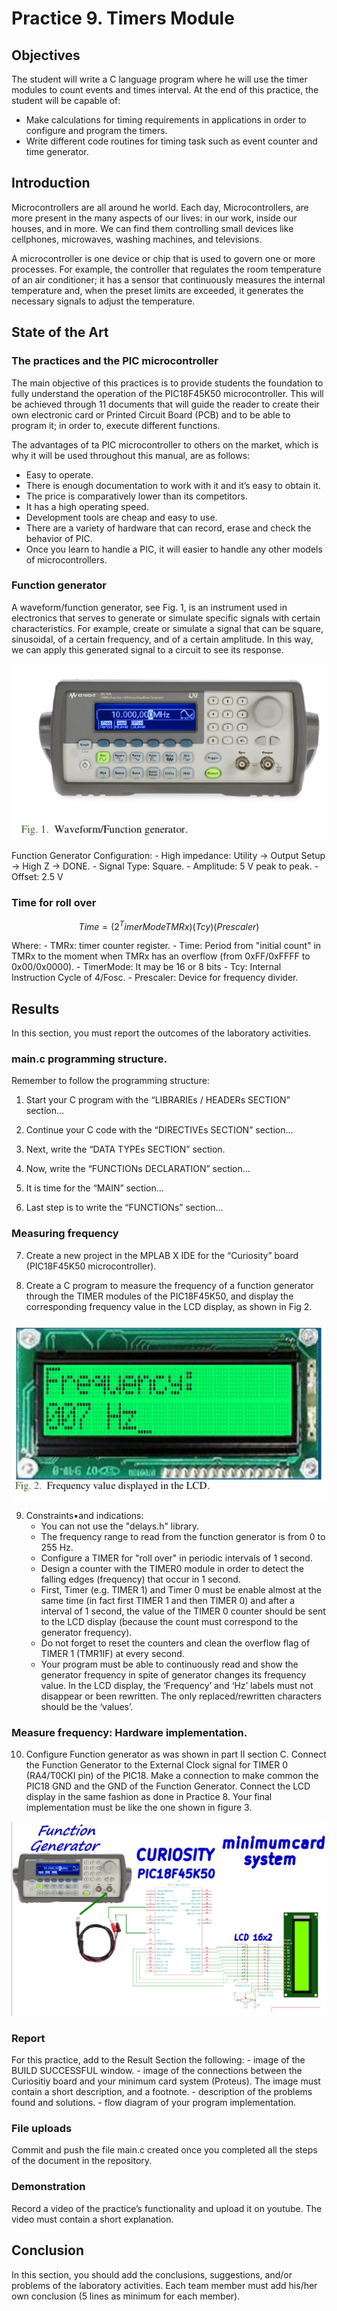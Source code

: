 # Practice 9. Timers Module

## Objectives
The student will write a C language program where he will use the timer modules to count events and times
interval. At the end of this practice, the student will be capable of:
- Make calculations for timing requirements in applications in order to configure and program the
timers.
- Write different code routines for timing task such as event counter and time generator.

## Introduction

Microcontrollers are all around  he world. Each day, Microcontrollers, are more present in the many aspects of our lives: in our work, inside our houses, and in more. We can find them controlling small devices like cellphones, microwaves, washing machines, and televisions.

A microcontroller is one device or chip that is used to govern one or more processes. For example, the controller that regulates the room temperature of an air conditioner; it has a sensor that continuously measures the internal temperature and, when the preset limits are exceeded, it generates the necessary signals to adjust the temperature.

## State of the Art

### The practices and the PIC microcontroller

The main objective of this practices is to provide students the foundation to fully understand the operation of the PIC18F45K50 microcontroller. This will be achieved through 11 documents that will guide the reader to create their own electronic card or Printed Circuit Board (PCB) and to be able to program it; in order to, execute different functions.

The advantages of ta PIC microcontroller to others on the market, which is why it will be used throughout this manual, are as follows:

- Easy to operate.
- There is enough documentation to work with it and it’s easy to obtain it.
- The price is comparatively lower than its competitors.
- It has a high operating speed.
- Development tools are cheap and easy to use.
- There are a variety of hardware that can record, erase and check the behavior of PIC.
- Once you learn to handle a PIC, it will easier to handle any other models of microcontrollers.


### Function generator

A waveform/function generator, see Fig. 1, is an instrument
used in electronics that serves to generate or simulate specific
signals with certain characteristics. For example, create or
simulate a signal that can be square, sinusoidal, of a certain
frequency, and of a certain amplitude. In this way, we can apply
this generated signal to a circuit to see its response.

![Figure 1](./img/fig1.png)

Function Generator Configuration:
    - High impedance:
Utility → Output Setup → High Z → DONE.
    - Signal Type: Square.
    - Amplitude: 5 V peak to peak.
    - Offset: 2.5 V



### Time for roll over

$$Time = (2^TimerMode TMRx)(Tcy)(Prescaler)$$

Where:
    - TMRx: timer counter register.
    - Time: Period from "initial count" in TMRx to the moment when TMRx has an overflow (from 0xFF/0xFFFF to 0x00/0x0000).
    - TimerMode: It may be 16 or 8 bits
    - Tcy: Internal Instruction Cycle of 4/Fosc.
    - Prescaler: Device for frequency divider.

## Results

In this section, you must report the outcomes of the laboratory activities.

### main.c programming structure.

Remember to follow the programming structure: 

1.	Start your C program with the “LIBRARIEs / HEADERs SECTION” section… 

2.	Continue your C code with the “DIRECTIVEs SECTION” section… 

3.	Next, write the “DATA TYPEs SECTION” section.

4.	Now, write the “FUNCTIONs DECLARATION” section…

5.	It is time for the “MAIN” section… 

6.	Last step is to write the “FUNCTIONs” section… 

###  Measuring frequency
7. Create a new project in the MPLAB X IDE for the
“Curiosity” board (PIC18F45K50 microcontroller).

8. Create a C program to measure the frequency of a
function generator through the TIMER modules of the
PIC18F45K50, and display the corresponding
frequency value in the LCD display, as shown in Fig 2. 

![Figure 2](./img/fig2.png)

9. Constraints•and indications:
    - You can not use the "delays.h" library.
    - The frequency range to read from the function generator is from 0 to 255 Hz.
    - Configure a TIMER for "roll over" in periodic intervals of 1 second. 
    - Design a counter with the TIMER0 module in order to detect the falling edges (frequency) that occur in 1 second.
    - First, Timer (e.g. TIMER 1) and Timer 0 must be enable almost at the same time (in fact first TIMER 1 and then TIMER 0) and after a interval of 1 second, the value of the TIMER 0 counter should be sent to the LCD display (because the count must correspond to the generator frequency).
    - Do not forget to reset the counters and clean the overflow flag of TIMER 1 (TMR1IF) at every second.
    - Your program must be able to continuously read and show the generator frequency in spite of generator changes its frequency value. In the LCD display, the ‘Frequency’ and ‘Hz’ labels must not disappear or been rewritten. The only replaced/rewritten characters should be the ‘values’.

### Measure frequency: Hardware implementation.

10. Configure Function generator as was shown in part II
section C. Connect the Function Generator to the
External Clock signal for TIMER 0 (RA4/T0CKI pin)
of the PIC18. Make a connection to make common the
PIC18 GND and the GND of the Function Generator.
Connect the LCD display in the same fashion as done
in Practice 8. Your final implementation must be
like the one shown in figure 3.


![Figure 3](./img/fig3.png)

### Report
For this practice, add to the Result Section the following:
    - image of the BUILD SUCCESSFUL window.
    - image of the connections between the Curiositiy board and  your minimum card system (Proteus). The image must contain a short description, and a footnote.
    - description of the problems found and solutions.
    - flow diagram of your program implementation.

### File uploads
Commit and push the file main.c created once you completed all the steps of the document in the repository.

### Demonstration
Record a video of the practice’s functionality and upload it on youtube. The video must contain a short explanation.

## Conclusion
In this section, you should add the conclusions, suggestions, and/or problems of the laboratory activities. Each team member must add his/her own conclusion (5 lines as minimum for each member).
